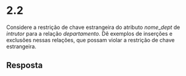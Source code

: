 # 2.2

Considere a restrição de chave estrangeira do atributo $nome\_dept$ de $intrutor$ para a relação $departamento$. Dê exemplos de inserções e exclusões nessas relações, que possam violar a restrição de chave estrangeira.

## Resposta
